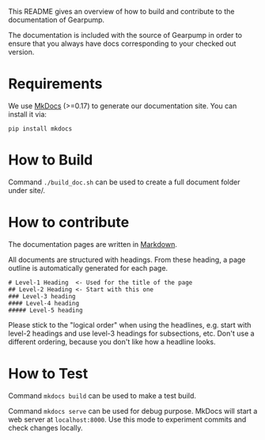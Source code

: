 This README gives an overview of how to build and contribute to the documentation of Gearpump.

The documentation is included with the source of Gearpump in order to ensure that you always
have docs corresponding to your checked out version.

# Requirements

We use [MkDocs](https://www.mkdocs.org/) (>=0.17) to generate our documentation site. You can install
it via:

    pip install mkdocs

# How to Build
Command `./build_doc.sh` can be used to create a full document folder under site/. 

# How to contribute

The documentation pages are written in
[Markdown](http://daringfireball.net/projects/markdown/syntax). 


All documents are structured with headings. From these heading, a page outline is
automatically generated for each page.

```
# Level-1 Heading  <- Used for the title of the page
## Level-2 Heading <- Start with this one
### Level-3 heading
#### Level-4 heading
##### Level-5 heading
```

Please stick to the "logical order" when using the headlines, e.g. start with level-2 headings and
use level-3 headings for subsections, etc. Don't use a different ordering, because you don't like
how a headline looks.

# How to Test

Command `mkdocs build` can be used to make a test build.

Command `mkdocs serve` can be used for debug purpose. MkDocs will start a web server at
`localhost:8000`. Use this mode to experiment commits and check changes locally.
